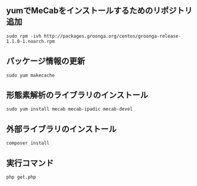 ## yumでMeCabをインストールするためのリポジトリ追加
`sudo rpm -ivh http://packages.groonga.org/centos/groonga-release-1.1.0-1.noarch.rpm`

## パッケージ情報の更新
`sudo yum makecache`

## 形態素解析のライブラリのインストール
`sudo yum install mecab mecab-ipadic mecab-devel`

## 外部ライブラリのインストール
`composer install`

## 実行コマンド
`php get.php`
